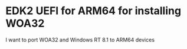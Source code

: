 # EDK2 UEFI for ARM64 for installing WOA32
I want to port WOA32 and Windows RT 8.1 to ARM64 devices
